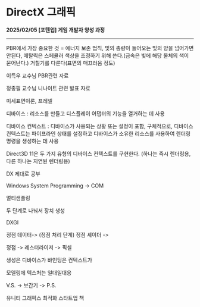 # DirectX 그래픽

**2025/02/05 [포텐업] 게임 개발자 양성 과정**

---

PBR에서 가장 중요한 것 = 에너지 보존 법칙, 빛의 총량이 들어오는 빛의 양을 넘어가면 안된다, 메탈릭은 스페큘러 색상을 조정하기 위해 쓴다.(금속은 빛에 해당 물체의 색이 묻어난다.) 거칠기를 다룬다(표면의 매끄러움 정도)

이득우 교수님 PBR관련 자료

정종필 교수님 니나이트 관련 발표 자료

미세표면이론, 프레넬



디바이스 : 리소스를 만들고 디스플레이 어댑터의 기능을 열거하는 데 사용

디바이스 컨텍스트 : 디바이스가 사용되는 상황 또는 설정이 포함, 구체적으로, 디바이스 컨텍스트는 파이프라인 상태를 설정하고 디바이스가 소유한 리소스를 사용하여 렌더링 명령을 생성하는 데 사용

Direct3D 11은 두 가지 유형의 디바이스 컨텍스트를 구현한다. (하나는 즉시 렌더링용, 다른 하나는 지연된 렌더링용)



DX 제대로 공부

Windows System Programming -> COM



멀티샘플링

두 단계로 나눠서 장치 생성



DXGI



정점 데이터-> (정점 처리 단계) 정점 셰이더 -> 

정점 -> 레스터라이저 -> 픽셀

생성은 디바이스가 바인딩은 컨텍스트가



모델링에 텍스처는 일대일대응



V.S. -> 보간기 -> P.S.



유니티 그래픽스 최적화 스타트업 책



